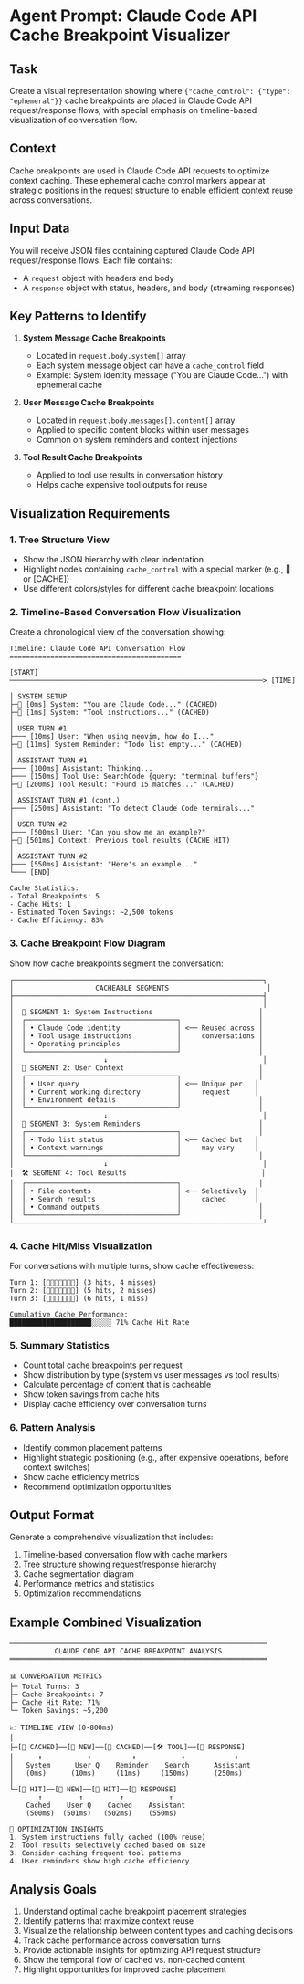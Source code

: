# Agent Prompt: Claude Code API Cache Breakpoint Visualizer

## Task
Create a visual representation showing where `{"cache_control": {"type": "ephemeral"}}` cache breakpoints are placed in Claude Code API request/response flows, with special emphasis on timeline-based visualization of conversation flow.

## Context
Cache breakpoints are used in Claude Code API requests to optimize context caching. These ephemeral cache control markers appear at strategic positions in the request structure to enable efficient context reuse across conversations.

## Input Data
You will receive JSON files containing captured Claude Code API request/response flows. Each file contains:
- A `request` object with headers and body
- A `response` object with status, headers, and body (streaming responses)

## Key Patterns to Identify

1. **System Message Cache Breakpoints**
   - Located in `request.body.system[]` array
   - Each system message object can have a `cache_control` field
   - Example: System identity message ("You are Claude Code...") with ephemeral cache

2. **User Message Cache Breakpoints**
   - Located in `request.body.messages[].content[]` array
   - Applied to specific content blocks within user messages
   - Common on system reminders and context injections

3. **Tool Result Cache Breakpoints**
   - Applied to tool use results in conversation history
   - Helps cache expensive tool outputs for reuse

## Visualization Requirements

### 1. Tree Structure View
- Show the JSON hierarchy with clear indentation
- Highlight nodes containing `cache_control` with a special marker (e.g., 🔄 or [CACHE])
- Use different colors/styles for different cache breakpoint locations

### 2. Timeline-Based Conversation Flow Visualization

Create a chronological view of the conversation showing:

```
Timeline: Claude Code API Conversation Flow
==========================================

[START] ──────────────────────────────────────────────────────────────> [TIME]

│ SYSTEM SETUP
├─🔄 [0ms] System: "You are Claude Code..." (CACHED)
├─🔄 [1ms] System: "Tool instructions..." (CACHED)
│
│ USER TURN #1
├─── [10ms] User: "When using neovim, how do I..."
├─🔄 [11ms] System Reminder: "Todo list empty..." (CACHED)
│
│ ASSISTANT TURN #1
├─── [100ms] Assistant: Thinking...
├─── [150ms] Tool Use: SearchCode {query: "terminal buffers"}
├─🔄 [200ms] Tool Result: "Found 15 matches..." (CACHED)
│
│ ASSISTANT TURN #1 (cont.)
├─── [250ms] Assistant: "To detect Claude Code terminals..."
│
│ USER TURN #2
├─── [500ms] User: "Can you show me an example?"
├─🔄 [501ms] Context: Previous tool results (CACHE HIT)
│
│ ASSISTANT TURN #2
├─── [550ms] Assistant: "Here's an example..."
└─── [END]

Cache Statistics:
- Total Breakpoints: 5
- Cache Hits: 1
- Estimated Token Savings: ~2,500 tokens
- Cache Efficiency: 83%
```

### 3. Cache Breakpoint Flow Diagram

Show how cache breakpoints segment the conversation:

```
┌─────────────────────────────────────────────────────────────┐
│                    CACHEABLE SEGMENTS                        │
├─────────────────────────────────────────────────────────────┤
│                                                             │
│  🔄 SEGMENT 1: System Instructions                          │
│  ┌─────────────────────────────────────┐                   │
│  │ • Claude Code identity              │ <── Reused across │
│  │ • Tool usage instructions           │     conversations │
│  │ • Operating principles              │                   │
│  └─────────────────────────────────────┘                   │
│                      ↓                                      │
│  📝 SEGMENT 2: User Context                                 │
│  ┌─────────────────────────────────────┐                   │
│  │ • User query                        │ <── Unique per   │
│  │ • Current working directory         │     request      │
│  │ • Environment details               │                   │
│  └─────────────────────────────────────┘                   │
│                      ↓                                      │
│  🔄 SEGMENT 3: System Reminders                             │
│  ┌─────────────────────────────────────┐                   │
│  │ • Todo list status                  │ <── Cached but   │
│  │ • Context warnings                  │     may vary     │
│  └─────────────────────────────────────┘                   │
│                      ↓                                      │
│  🛠️ SEGMENT 4: Tool Results                                 │
│  ┌─────────────────────────────────────┐                   │
│  │ • File contents                     │ <── Selectively  │
│  │ • Search results                    │     cached       │
│  │ • Command outputs                   │                   │
│  └─────────────────────────────────────┘                   │
└─────────────────────────────────────────────────────────────┘
```

### 4. Cache Hit/Miss Visualization

For conversations with multiple turns, show cache effectiveness:

```
Turn 1: [🔄🔄🔄❌❌❌❌] (3 hits, 4 misses)
Turn 2: [🔄🔄🔄🔄🔄❌❌] (5 hits, 2 misses)
Turn 3: [🔄🔄🔄🔄🔄🔄❌] (6 hits, 1 miss)

Cumulative Cache Performance:
████████████████████░░░░░ 71% Cache Hit Rate
```

### 5. Summary Statistics
- Count total cache breakpoints per request
- Show distribution by type (system vs user messages vs tool results)
- Calculate percentage of content that is cacheable
- Show token savings from cache hits
- Display cache efficiency over conversation turns

### 6. Pattern Analysis
- Identify common placement patterns
- Highlight strategic positioning (e.g., after expensive operations, before context switches)
- Show cache efficiency metrics
- Recommend optimization opportunities

## Output Format

Generate a comprehensive visualization that includes:
1. Timeline-based conversation flow with cache markers
2. Tree structure showing request/response hierarchy
3. Cache segmentation diagram
4. Performance metrics and statistics
5. Optimization recommendations

## Example Combined Visualization

```
═══════════════════════════════════════════════════════════════
           CLAUDE CODE API CACHE BREAKPOINT ANALYSIS           
═══════════════════════════════════════════════════════════════

📊 CONVERSATION METRICS
├─ Total Turns: 3
├─ Cache Breakpoints: 7
├─ Cache Hit Rate: 71%
└─ Token Savings: ~5,200

📈 TIMELINE VIEW (0-800ms)
│
├─[🔄 CACHED]──[📝 NEW]──[🔄 CACHED]──[🛠️ TOOL]──[💬 RESPONSE]
│      ↑           ↑          ↑           ↑            ↑
│   System      User Q    Reminder    Search      Assistant
│   (0ms)      (10ms)     (11ms)     (150ms)      (250ms)
│
└─[🔄 HIT]──[📝 NEW]──[🔄 HIT]──[💬 RESPONSE]
       ↑         ↑         ↑           ↑
    Cached    User Q    Cached    Assistant
    (500ms)  (501ms)   (502ms)    (550ms)

🎯 OPTIMIZATION INSIGHTS
1. System instructions fully cached (100% reuse)
2. Tool results selectively cached based on size
3. Consider caching frequent tool patterns
4. User reminders show high cache efficiency
```

## Analysis Goals

1. Understand optimal cache breakpoint placement strategies
2. Identify patterns that maximize context reuse
3. Visualize the relationship between content types and caching decisions
4. Track cache performance across conversation turns
5. Provide actionable insights for optimizing API request structure
6. Show the temporal flow of cached vs. non-cached content
7. Highlight opportunities for improved cache placement